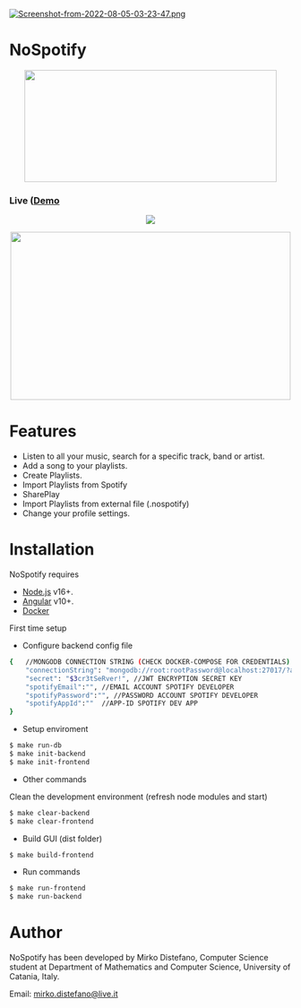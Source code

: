 
[![Screenshot-from-2022-08-05-03-23-47.png](https://i.postimg.cc/NjFPDs1K/Screenshot-from-2022-08-05-03-23-47.png)](https://postimg.cc/bZXTNjVP)

# NoSpotify



<p align="center">

  <img width="450" height="200" src="https://i.postimg.cc/fRLSbLdT/nospotifylogo.png">
</p>

### Live ([Demo](http://nospotify.me:4000)



<p align="center">
  <img  src="https://i.postimg.cc/BZKddcwJ/Screenshot-from-2022-08-05-03-23-32.png">
</p>


<p align="center">
    <img width="500" height="300" src="https://i.postimg.cc/C5TbBggr/angular-nodejs.webp">
</p>


# Features

- Listen to all your music, search for a specific track, band or artist.
- Add a song to your playlists.
- Create Playlists.
- Import Playlists from Spotify 
- SharePlay
- Import Playlists from external file (.nospotify)
- Change your profile settings.


# Installation
NoSpotify requires 
- [Node.js](https://nodejs.org/) v16+.
- [Angular](https://angular.io/) v10+.
- [Docker](https://docs.docker.com/)

First time setup

- Configure backend config file

```sh
{   //MONGODB CONNECTION STRING (CHECK DOCKER-COMPOSE FOR CREDENTIALS)
    "connectionString": "mongodb://root:rootPassword@localhost:27017/?authSource=admin",
    "secret": "$3cr3tSeRver!", //JWT ENCRYPTION SECRET KEY
    "spotifyEmail":"", //EMAIL ACCOUNT SPOTIFY DEVELOPER
    "spotifyPassword":"", //PASSWORD ACCOUNT SPOTIFY DEVELOPER
    "spotifyAppId":""  //APP-ID SPOTIFY DEV APP
}
```
- Setup enviroment

```sh
$ make run-db
$ make init-backend
$ make init-frontend
```

- Other commands

Clean the development environment (refresh node modules and start)
```sh
$ make clear-backend
$ make clear-frontend
```

- Build GUI (dist folder)
```sh
$ make build-frontend
```

- Run commands
```sh
$ make run-frontend
$ make run-backend

```

# Author
NoSpotify has been developed by Mirko Distefano, Computer Science student at Department of Mathematics and Computer Science, University of Catania, Italy. 

Email: mirko.distefano@live.it


